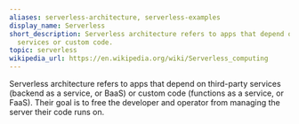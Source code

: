 ```yaml
---
aliases: serverless-architecture, serverless-examples
display_name: Serverless
short_description: Serverless architecture refers to apps that depend on third-party
  services or custom code.
topic: serverless
wikipedia_url: https://en.wikipedia.org/wiki/Serverless_computing
---
```

Serverless architecture refers to apps that depend on third-party services (backend as a service, or BaaS) or custom code (functions as a service, or FaaS). Their goal is to free the developer and operator from managing the server their code runs on.

